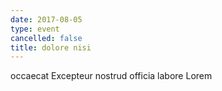 ```yaml
---
date: 2017-08-05
type: event
cancelled: false
title: dolore nisi
---
```

occaecat Excepteur nostrud officia labore Lorem